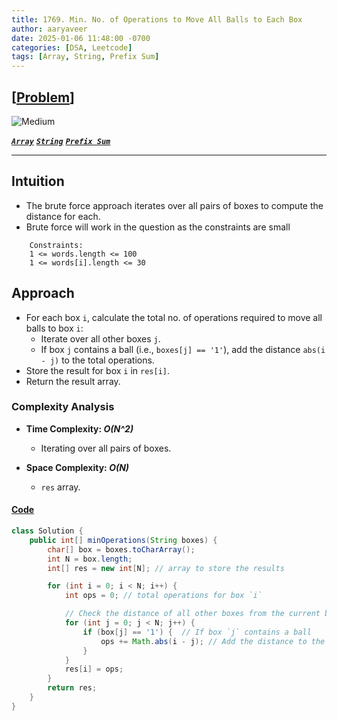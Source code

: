 ```yaml
---
title: 1769. Min. No. of Operations to Move All Balls to Each Box
author: aaryaveer
date: 2025-01-06 11:48:00 -0700
categories: [DSA, Leetcode]
tags: [Array, String, Prefix Sum]
---
```


## [[Problem](https://leetcode.com/problems/minimum-number-of-operations-to-move-all-balls-to-each-box/description/)]

<!-- ![Easy](https://img.shields.io/badge/Easy-green?style=for-the-badge)  -->
![Medium](https://img.shields.io/badge/Medium-yellow?style=for-the-badge)  
<!-- ![Hard](https://img.shields.io/badge/Hard-red?style=for-the-badge) -->

[**_`Array`_**](https://akr2803.github.io/tags/array/) [**_`String`_**](https://akr2803.github.io/tags/string/) [**_`Prefix Sum`_**](https://akr2803.github.io/tags/prefix-sum/)

---

## Intuition
- The brute force approach iterates over all pairs of boxes to compute the distance for each.
- Brute force will work in the question as the constraints are small
```
    Constraints:
    1 <= words.length <= 100
    1 <= words[i].length <= 30
```

## Approach

- For each box `i`, calculate the total no. of operations required to move all balls to box `i`:
   - Iterate over all other boxes `j`.
   - If box `j` contains a ball (i.e., `boxes[j] == '1'`), add the distance `abs(i - j)` to the total operations.
- Store the result for box `i` in `res[i]`.
- Return the result array.

### Complexity Analysis
- **Time Complexity: _O(N^2)_**  
    - Iterating over all pairs of boxes.

- **Space Complexity: _O(N)_**  
    - `res` array.

#### [Code](https://github.com/AKR-2803/DSA-Declassified/blob/main/POTD-Leetcode/January/code/MinOpsToMoveAllBallsToEachBox.java)

```java
class Solution {
    public int[] minOperations(String boxes) {
        char[] box = boxes.toCharArray();
        int N = box.length; 
        int[] res = new int[N]; // array to store the results

        for (int i = 0; i < N; i++) {
            int ops = 0; // total operations for box `i`

            // Check the distance of all other boxes from the current box
            for (int j = 0; j < N; j++) {
                if (box[j] == '1') {  // If box `j` contains a ball
                    ops += Math.abs(i - j); // Add the distance to the total operations
                }
            }
            res[i] = ops;
        }
        return res;
    }
}
```